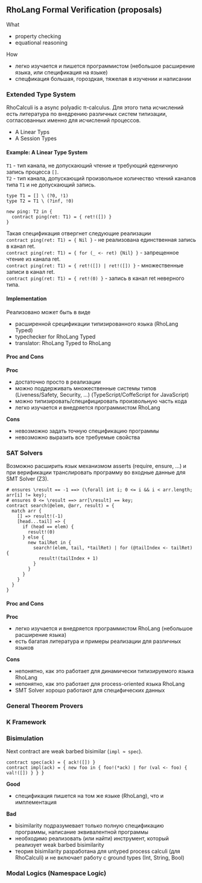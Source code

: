 ## RhoLang Formal Verification (proposals)
What
- property checking
- equational reasoning

How
- легко изучается и пишется программистом (небольшое расширение языка, или спецификация на языке)
- спецфикация большая, гороздкая, тяжелая в изучении и написании

### Extended Type System
RhoCalculi is a async polyadic π-calculus. Для этого типа исчислений есть литература по внедрению различных систем типизации, согласованных именно для исчислений процессов.
- A Linear Typs
- A Session Types


#### Example: A Linear Type System
```T1``` - тип канала, не допускающий чтение и требующий еденичную запись процесса ```[]```.  
```T2``` - тип канала, допускающий произвольное количество чтений каналов типа ```T1``` и не допускающий запись.  
```
type T1 = [] \ (?0, !1)
type T2 = T1 \ (?inf, !0)

new ping: T2 in {
  contract ping(ret: T1) = { ret!([]) }
}
```
Такая спецификация отвергнет следующие реализации   
```contract ping(ret: T1) = { Nil }``` - не реализована единственная запись в канал ret.  
```contract ping(ret: T1) = { for (_ <- ret) {Nil} }``` - запрещенное чтение из канала ret.  
```contract ping(ret: T1) = { ret!([]) | ret!([]) }``` - множественные записи в канал ret.  
```contract ping(ret: T1) = { ret!(0) }``` - запись в канал ret неверного типа.  

#### Implementation
Реализовано может быть в виде
- расширенной срецификации типизированного языка (RhoLang Typed)
- typechecker for RhoLang Typed
- translator: RhoLang Typed to RhoLang

#### Proc and Cons
**Proc**  
- достаточно просто в реализации
- можно поддерживать множественные системы типов (Liveness/Safety, Security, ...) (TypeScript/CoffeScript for JavaScript) 
- можно типизировать/специфицировать произвольную часть кода
- легко изучается и внедряется программистом RhoLang

**Cons**  
- невозможно задать точную спецификацию программы
- невозможно выразить все требуемые свойства

### SAT Solvers
Возможно расширить язык механизмом asserts (require, ensure, ...) и при верификации транслировать программу во входные данные для SMT Solver (Z3).
```  
# ensures \result == -1 ==> (\forall int i; 0 <= i && i < arr.length; arr[i] != key);
# ensures 0 <= \result ==> arr[\result] == key;
contract search(@elem, @arr, result) = {  
  match arr {
    [] => result!(-1)
    [head...tail] => {
      if (head == elem) { 
        result!(0)
      } else {
        new tailRet in {
          search!(elem, tail, *tailRet) | for (@tailIndex <- tailRet) {
            result!(tailIndex + 1)
          }
        }
      }
    }
  }
}
```
#### Proc and Cons
**Proc**  
- легко изучается и внедряется программистом RhoLang (небольшое расширение языка)
- есть багатая литература и примеры реализации для различных языков

**Cons**  
- непонятно, как это работает для динамически типизируемого языка RhoLang
- непонятно, как это работает для process-oriented языка RhoLang
- SMT Solver хорошо работают для специфических данных

### General Theorem Provers

### K Framework

### Bisimulation
Next contract are weak barbed bisimilar (```impl ≈ spec```). 
```
contract spec(ack) = { ack!([]) }
contract impl(ack) = { new foo in { foo!(*ack) | for (val <- foo) { val!([]) } } }
```
**Good** 
  - спецификация пишется на том же языке (RhoLang), что и имплементация  
  
**Bad**  
  - bisimilarity подразумевает только полную спецификацию программы, написание эквивалентной программы
  - необходимо реализовать (или найти) инструмент, который реализует weak barbed bisimilarity
  - теория bisimilarity разработана для untyped process calculi (для RhoCalculi) и не включает работу с ground types (Int, String, Bool)

### Modal Logics (Namespace Logic)
